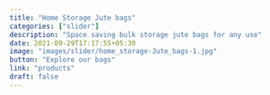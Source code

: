 ```yaml
---
title: "Home Storage Jute bags"
categories: ["slider"]
description: "Space saving bulk storage jute bags for any use"
date: 2021-09-29T17:17:55+05:30
image: "images/slider/home_storage-Jute_bags-1.jpg"
button: "Explore our bags"
link: "products"
draft: false
---
```

